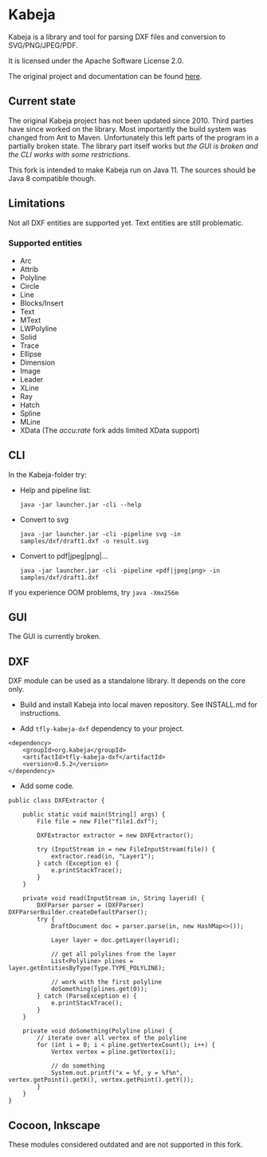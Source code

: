 # Kabeja

Kabeja is a library and tool for parsing DXF files and conversion to SVG/PNG/JPEG/PDF.

It is licensed under the Apache Software License 2.0.

The original project and documentation can be found [here](http://kabeja.sourceforge.net).

## Current state
The original Kabeja project has not been updated since 2010. Third parties have since worked on the library. Most importantly the build system was changed from Ant to Maven. Unfortunately this left parts of the program in a partially broken state. The library part itself works but _the GUI is broken and the CLI works with some restrictions_.

This fork is intended to make Kabeja run on Java 11. The sources should be Java 8 compatible though.

## Limitations
Not all DXF entities are supported yet. Text entities are still problematic.

### Supported entities
* Arc
* Attrib
* Polyline
* Circle
* Line
* Blocks/Insert
* Text
* MText
* LWPolyline
* Solid
* Trace
* Ellipse
* Dimension
* Image
* Leader
* XLine
* Ray
* Hatch
* Spline
* MLine
* XData (The *accu:rate* fork adds limited XData support)

## CLI
In the Kabeja-folder try:
* Help and pipeline list:

  `java -jar launcher.jar -cli --help`

* Convert to svg

  `java -jar launcher.jar -cli -pipeline svg -in samples/dxf/draft1.dxf -o result.svg`

* Convert to pdf|jpeg|png|...

  `java -jar launcher.jar -cli -pipeline <pdf|jpeg|png> -in samples/dxf/draft1.dxf`

If you experience OOM problems, try `java -Xmx256m`

## GUI
The GUI is currently broken.

## DXF
DXF module can be used as a standalone library. It depends on the core only.
* Build and install Kabeja into local maven repository. See INSTALL.md for instructions.

* Add `tfly-kabeja-dxf` dependency to your project.
```
<dependency>
    <groupId>org.kabeja</groupId>
    <artifactId>tfly-kabeja-dxf</artifactId>
    <version>0.5.2</version>
</dependency>
```

* Add some code.
```
public class DXFExtractor {

    public static void main(String[] args) {
        File file = new File("file1.dxf");

        DXFExtractor extractor = new DXFExtractor();

        try (InputStream in = new FileInputStream(file)) {
            extractor.read(in, "Layer1");
        } catch (Exception e) {
            e.printStackTrace();
        }
    }

    private void read(InputStream in, String layerid) {
        DXFParser parser = (DXFParser) DXFParserBuilder.createDefaultParser();
        try {
            DraftDocument doc = parser.parse(in, new HashMap<>());

            Layer layer = doc.getLayer(layerid);

            // get all polylines from the layer
            List<Polyline> plines = layer.getEntitiesByType(Type.TYPE_POLYLINE);

            // work with the first polyline
            doSomething(plines.get(0));
        } catch (ParseException e) {
            e.printStackTrace();
        }
    }

    private void doSomething(Polyline pline) {
        // iterate over all vertex of the polyline
        for (int i = 0; i < pline.getVertexCount(); i++) {
            Vertex vertex = pline.getVertex(i);

            // do something
            System.out.printf("x = %f, y = %f%n", vertex.getPoint().getX(), vertex.getPoint().getY());
        }
    }
}
```

## Cocoon, Inkscape
These modules considered outdated and are not supported in this fork.
